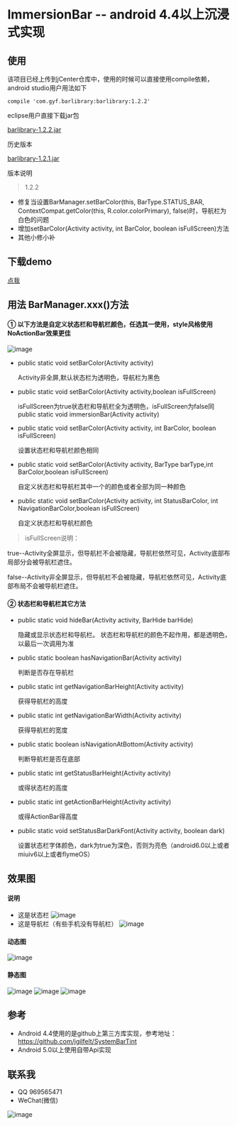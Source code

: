 # ImmersionBar -- android 4.4以上沉浸式实现 #

## 使用 ##
该项目已经上传到jCenter仓库中，使用的时候可以直接使用compile依赖，android studio用户用法如下

	compile 'com.gyf.barlibrary:barlibrary:1.2.2'
eclipse用户直接下载jar包

[barlibrary-1.2.2.jar](https://github.com/gyf-dev/ImmersionBar/blob/master/jar/barlibrary-1.2.2.jar) 

历史版本

[barlibrary-1.2.1.jar](https://github.com/gyf-dev/ImmersionBar/blob/master/jar/barlibrary-1.2.1.jar)

版本说明

>1.2.2
- 修复当设置BarManager.setBarColor(this, BarType.STATUS_BAR, ContextCompat.getColor(this, R.color.colorPrimary), false)时，导航栏为白色的问题
- 增加setBarColor(Activity activity, int BarColor, boolean isFullScreen)方法
- 其他小修小补
 
## 下载demo ##
[点我](https://github.com/gyf-dev/ImmersionBar/blob/master/apk/sample-debug.apk) 
  
## 用法 BarManager.xxx()方法 ##
#### ① 以下方法是自定义状态栏和导航栏颜色，任选其一使用，style风格使用NoActionBar效果更佳 ####

![image](https://github.com/gyf-dev/ImmersionBar/blob/master/screenshots/Screenshot3.png)

- public static void setBarColor(Activity activity)
 
	Activity非全屏,默认状态栏为透明色，导航栏为黑色

- public static void setBarColor(Activity activity,boolean isFullScreen)

	isFullScreen为true状态栏和导航栏全为透明色，isFullScreen为false同public static void immersionBar(Activity activity)

- public static void setBarColor(Activity activity, int BarColor, boolean isFullScreen)
    
    设置状态栏和导航栏颜色相同

- public static void setBarColor(Activity activity, BarType barType,int BarColor,boolean isFullScreen)

	自定义状态栏和导航栏其中一个的颜色或者全部为同一种颜色

- public static void setBarColor(Activity activity, int StatusBarColor, int NavigationBarColor,boolean isFullScreen)

	自定义状态栏和导航栏颜色
	
	
> isFullScreen说明：
> 
true--Activity全屏显示，但导航栏不会被隐藏，导航栏依然可见，Activity底部布局部分会被导航栏遮住。
>
 false--Activity非全屏显示，但导航栏不会被隐藏，导航栏依然可见，Activity底部布局不会被导航栏遮住。	
	
#### ② 状态栏和导航栏其它方法 ####
- public static void hideBar(Activity activity, BarHide barHide)

	隐藏或显示状态栏和导航栏。 状态栏和导航栏的颜色不起作用，都是透明色，以最后一次调用为准
	
- public static boolean hasNavigationBar(Activity activity)
 
    判断是否存在导航栏
    
- public static int getNavigationBarHeight(Activity activity)
 
    获得导航栏的高度
 
- public static int getNavigationBarWidth(Activity activity)
 
    获得导航栏的宽度
    
- public static boolean isNavigationAtBottom(Activity activity)
 
    判断导航栏是否在底部
    
- public static int getStatusBarHeight(Activity activity)
 
    或得状态栏的高度
    
- public static int getActionBarHeight(Activity activity)
 
    或得ActionBar得高度

- public static void setStatusBarDarkFont(Activity activity, boolean dark)

    设置状态栏字体颜色，dark为true为深色，否则为亮色（android6.0以上或者miuiv6以上或者flymeOS）

## 效果图 ##
#### 说明 ####
- 这是状态栏
![image](https://github.com/gyf-dev/ImmersionBar/blob/master/screenshots/StatusBar.png)
- 这是导航栏（有些手机没有导航栏）
![image](https://github.com/gyf-dev/ImmersionBar/blob/master/screenshots/NavigationBar.png)
#### 动态图 ####
![image](https://github.com/gyf-dev/ImmersionBar/blob/master/screenshots/Screenshot_gif.gif)
#### 静态图 ####
![image](https://github.com/gyf-dev/ImmersionBar/blob/master/screenshots/Screenshot0.png)
![image](https://github.com/gyf-dev/ImmersionBar/blob/master/screenshots/Screenshot1.png)
![image](https://github.com/gyf-dev/ImmersionBar/blob/master/screenshots/Screenshot2.png)
## 参考 ##
- Android 4.4使用的是github上第三方库实现，参考地址：https://github.com/jgilfelt/SystemBarTint
- Android 5.0以上使用自带Api实现

## 联系我 ##
- QQ 969565471
- WeChat(微信)
 
![image](https://github.com/gyf-dev/ImmersionBar/blob/master/screenshots/wechat.JPG)